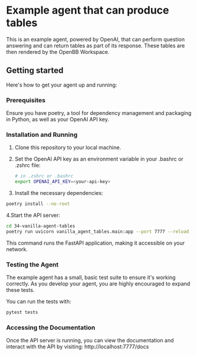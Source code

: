 # Example agent that can produce tables

This is an example agent, powered by OpenAI, that can perform question answering
and can return tables as part of its response. These tables are then rendered by
the OpenBB Workspace.

## Getting started

Here's how to get your agent up and running:

### Prerequisites

Ensure you have poetry, a tool for dependency management and packaging in
Python, as well as your OpenAI API key.

### Installation and Running

1. Clone this repository to your local machine.

2. Set the OpenAI API key as an environment variable in your .bashrc or .zshrc file:

    ``` sh
    # in .zshrc or .bashrc
    export OPENAI_API_KEY=<your-api-key>
    ```

3. Install the necessary dependencies:

``` sh
poetry install --no-root
```

4.Start the API server:

``` sh
cd 34-vanilla-agent-tables
poetry run uvicorn vanilla_agent_tables.main:app --port 7777 --reload
```

This command runs the FastAPI application, making it accessible on your network.

### Testing the Agent

The example agent has a small, basic test suite to ensure it's
working correctly. As you develop your agent, you are highly encouraged to
expand these tests.

You can run the tests with:

```sh
pytest tests
```

### Accessing the Documentation

Once the API server is running, you can view the documentation and interact with
the API by visiting: http://localhost:7777/docs

